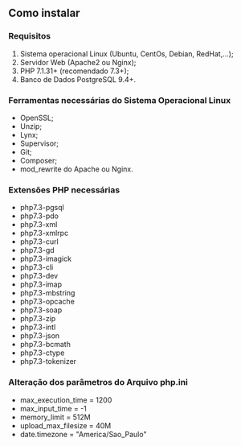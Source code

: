 ## Como instalar

### Requisitos
1.	Sistema operacional Linux (Ubuntu, CentOs, Debian, RedHat,...);
2.	Servidor Web (Apache2 ou Nginx);
3.	PHP 7.1.31+ (recomendado 7.3+);
4.	Banco de Dados PostgreSQL 9.4+.

### Ferramentas necessárias do Sistema Operacional Linux
- OpenSSL;
- Unzip;
- Lynx;
- Supervisor;
- Git;
- Composer;
- mod_rewrite do Apache ou Nginx.

### Extensões PHP necessárias
- php7.3-pgsql
- php7.3-pdo
- php7.3-xml
- php7.3-xmlrpc
- php7.3-curl
- php7.3-gd
- php7.3-imagick
- php7.3-cli
- php7.3-dev
- php7.3-imap
- php7.3-mbstring
- php7.3-opcache
- php7.3-soap
- php7.3-zip
- php7.3-intl
- php7.3-json
- php7.3-bcmath
- php7.3-ctype
- php7.3-tokenizer

### Alteração dos parâmetros do Arquivo php.ini
- max_execution_time = 1200
- max_input_time = -1
- memory_limit = 512M
- upload_max_filesize = 40M
- date.timezone = "America/Sao_Paulo"
